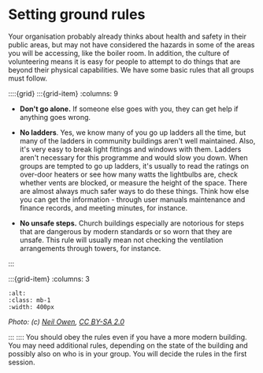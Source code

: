 # Setting ground rules

Your organisation probably already thinks about health and safety in their public areas, but may not have considered the hazards in some of the areas you will be accessing, like the boiler room.  In addition, the culture of volunteering means it is easy for people to attempt to do things that are beyond their physical capabilities. We have some basic rules that all groups must follow.

::::{grid} 
:::{grid-item}
:columns: 9
- **Don't go alone.** If someone else goes with you, they can get help if anything goes wrong. 

 - **No ladders**.  Yes, we know many of you go up ladders all the time, but many of the ladders in community buildings aren't well maintained.  Also, it's very easy to break light fittings and windows with them.  Ladders aren't necessary for this programme and would slow you down.  When groups are tempted to go up ladders, it's usually to read the ratings on over-door heaters or see how many watts the lightbulbs are, check whether vents are blocked, or measure the height of the space.  There are almost always much safer ways to do these things. Think how else you can get the information - through user manuals maintenance and finance records, and meeting minutes, for instance.

 - **No unsafe steps.** Church buildings especially are notorious for steps that are dangerous by modern standards or so worn that they are unsafe.   This rule will usually mean not checking the ventilation arrangements through towers, for instance.

:::

:::{grid-item}
:columns: 3


```{image} /images/7196331_4a2c0265_1024x1024.jpg
:alt: 
:class: mb-1
:width: 400px
```
*Photo: (c) <a href="https://www.geograph.org.uk/profile/47623">Neil Owen</a>, <a href="http://creativecommons.org/licenses/by-sa/2.0/">CC BY-SA 2.0 </a>*

:::
::::
You should obey the rules even if you have a more modern building.  You may need additional rules, depending on the state of the building and possibly also on who is in your group.  You will decide the rules in the first session.

[comment]: # (:TODO: we offer tips - do we need links here?)